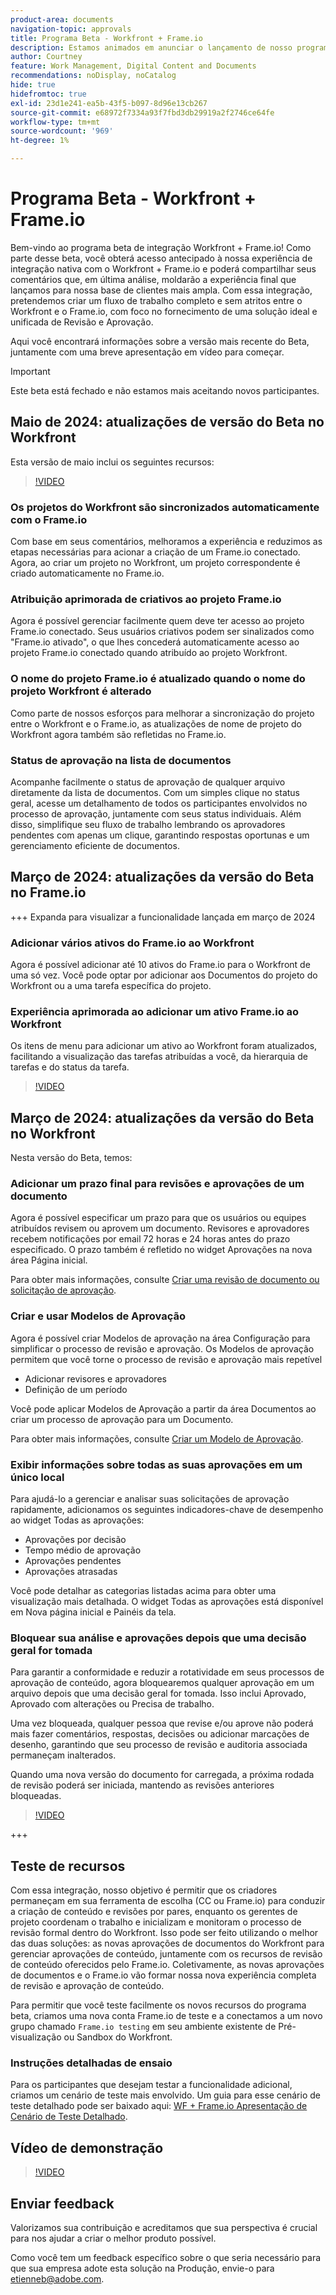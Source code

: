 ```yaml
---
product-area: documents
navigation-topic: approvals
title: Programa Beta - Workfront + Frame.io
description: Estamos animados em anunciar o lançamento de nosso programa do Beta para Workfront + Frame.io. Aqui você encontrará informações sobre a versão mais recente do Beta, juntamente com uma breve apresentação em vídeo para começar.
author: Courtney
feature: Work Management, Digital Content and Documents
recommendations: noDisplay, noCatalog
hide: true
hidefromtoc: true
exl-id: 23d1e241-ea5b-43f5-b097-8d96e13cb267
source-git-commit: e68972f7334a93f7fbd3db29919a2f2746ce64fe
workflow-type: tm+mt
source-wordcount: '969'
ht-degree: 1%

---
```


# Programa Beta - Workfront + Frame.io

Bem-vindo ao programa beta de integração Workfront + Frame.io! Como parte desse beta, você obterá acesso antecipado à nossa experiência de integração nativa com o Workfront + Frame.io e poderá compartilhar seus comentários que, em última análise, moldarão a experiência final que lançamos para nossa base de clientes mais ampla. Com essa integração, pretendemos criar um fluxo de trabalho completo e sem atritos entre o Workfront e o Frame.io, com foco no fornecimento de uma solução ideal e unificada de Revisão e Aprovação.

Aqui você encontrará informações sobre a versão mais recente do Beta, juntamente com uma breve apresentação em vídeo para começar.

>[!IMPORTANT]
>
>Este beta está fechado e não estamos mais aceitando novos participantes.


## Maio de 2024: atualizações de versão do Beta no Workfront

Esta versão de maio inclui os seguintes recursos:  

>[!VIDEO](https://video.tv.adobe.com/v/3429129/)

### Os projetos do Workfront são sincronizados automaticamente com o Frame.io

Com base em seus comentários, melhoramos a experiência e reduzimos as etapas necessárias para acionar a criação de um Frame.io conectado.  Agora, ao criar um projeto no Workfront, um projeto correspondente é criado automaticamente no Frame.io. 

### Atribuição aprimorada de criativos ao projeto Frame.io

Agora é possível gerenciar facilmente quem deve ter acesso ao projeto Frame.io conectado. Seus usuários criativos podem ser sinalizados como &quot;Frame.io ativado&quot;, o que lhes concederá automaticamente acesso ao projeto Frame.io conectado quando atribuído ao projeto Workfront.   

### O nome do projeto Frame.io é atualizado quando o nome do projeto Workfront é alterado

Como parte de nossos esforços para melhorar a sincronização do projeto entre o Workfront e o Frame.io, as atualizações de nome de projeto do Workfront agora também são refletidas no Frame.io. 

### Status de aprovação na lista de documentos

Acompanhe facilmente o status de aprovação de qualquer arquivo diretamente da lista de documentos. Com um simples clique no status geral, acesse um detalhamento de todos os participantes envolvidos no processo de aprovação, juntamente com seus status individuais. Além disso, simplifique seu fluxo de trabalho lembrando os aprovadores pendentes com apenas um clique, garantindo respostas oportunas e um gerenciamento eficiente de documentos. 


## Março de 2024: atualizações da versão do Beta no Frame.io

+++ Expanda para visualizar a funcionalidade lançada em março de 2024

### Adicionar vários ativos do Frame.io ao Workfront

Agora é possível adicionar até 10 ativos do Frame.io para o Workfront de uma só vez. Você pode optar por adicionar aos Documentos do projeto do Workfront ou a uma tarefa específica do projeto.

### Experiência aprimorada ao adicionar um ativo Frame.io ao Workfront

Os itens de menu para adicionar um ativo ao Workfront foram atualizados, facilitando a visualização das tarefas atribuídas a você, da hierarquia de tarefas e do status da tarefa.

>[!VIDEO](https://video.tv.adobe.com/v/3428213/)

## Março de 2024: atualizações da versão do Beta no Workfront

Nesta versão do Beta, temos:

### Adicionar um prazo final para revisões e aprovações de um documento

Agora é possível especificar um prazo para que os usuários ou equipes atribuídos revisem ou aprovem um documento. Revisores e aprovadores recebem notificações por email 72 horas e 24 horas antes do prazo especificado. O prazo também é refletido no widget Aprovações na nova área Página inicial.

Para obter mais informações, consulte [Criar uma revisão de documento ou solicitação de aprovação](/help/quicksilver/review-and-approve-work/document-reviews-and-approvals/manage-document-approvals/create-a-document-approval.md).

### Criar e usar Modelos de Aprovação

Agora é possível criar Modelos de aprovação na área Configuração para simplificar o processo de revisão e aprovação. Os Modelos de aprovação permitem que você torne o processo de revisão e aprovação mais repetível

* Adicionar revisores e aprovadores
* Definição de um período

Você pode aplicar Modelos de Aprovação a partir da área Documentos ao criar um processo de aprovação para um Documento.

Para obter mais informações, consulte [Criar um Modelo de Aprovação](/help/quicksilver/review-and-approve-work/document-reviews-and-approvals/manage-document-approvals/create-approval-template.md).

### Exibir informações sobre todas as suas aprovações em um único local

Para ajudá-lo a gerenciar e analisar suas solicitações de aprovação rapidamente, adicionamos os seguintes indicadores-chave de desempenho ao widget Todas as aprovações:

* Aprovações por decisão
* Tempo médio de aprovação
* Aprovações pendentes
* Aprovações atrasadas

Você pode detalhar as categorias listadas acima para obter uma visualização mais detalhada. O widget Todas as aprovações está disponível em Nova página inicial e Painéis da tela.


### Bloquear sua análise e aprovações depois que uma decisão geral for tomada

Para garantir a conformidade e reduzir a rotatividade em seus processos de aprovação de conteúdo, agora bloquearemos qualquer aprovação em um arquivo depois que uma decisão geral for tomada. Isso inclui Aprovado, Aprovado com alterações ou Precisa de trabalho.

Uma vez bloqueada, qualquer pessoa que revise e/ou aprove não poderá mais fazer comentários, respostas, decisões ou adicionar marcações de desenho, garantindo que seu processo de revisão e auditoria associada permaneçam inalterados.

Quando uma nova versão do documento for carregada, a próxima rodada de revisão poderá ser iniciada, mantendo as revisões anteriores bloqueadas.

>[!VIDEO](https://video.tv.adobe.com/v/3428179/)

+++

## Teste de recursos

Com essa integração, nosso objetivo é permitir que os criadores permaneçam em sua ferramenta de escolha (CC ou Frame.io) para conduzir a criação de conteúdo e revisões por pares, enquanto os gerentes de projeto coordenam o trabalho e inicializam e monitoram o processo de revisão formal dentro do Workfront. Isso pode ser feito utilizando o melhor das duas soluções: as novas aprovações de documentos do Workfront para gerenciar aprovações de conteúdo, juntamente com os recursos de revisão de conteúdo oferecidos pelo Frame.io. Coletivamente, as novas aprovações de documentos e o Frame.io vão formar nossa nova experiência completa de revisão e aprovação de conteúdo. 

Para permitir que você teste facilmente os novos recursos do programa beta, criamos uma nova conta Frame.io de teste e a conectamos a um novo grupo chamado `Frame.io testing` em seu ambiente existente de Pré-visualização ou Sandbox do Workfront.

### Instruções detalhadas de ensaio

Para os participantes que desejam testar a funcionalidade adicional, criamos um cenário de teste mais envolvido. Um guia para esse cenário de teste detalhado pode ser baixado aqui: [WF + Frame.io Apresentação de Cenário de Teste Detalhado](/help/quicksilver/review-and-approve-work/Documents/assets/WF-Frame-Detailed-Walk-Through-May-Release.pdf).


## Vídeo de demonstração

>[!VIDEO](https://video.tv.adobe.com/v/3429092/)

## Enviar feedback

Valorizamos sua contribuição e acreditamos que sua perspectiva é crucial para nos ajudar a criar o melhor produto possível.

Como você tem um feedback específico sobre o que seria necessário para que sua empresa adote esta solução na Produção, envie-o para [etienneb@adobe.com](mailto:etienneb@adobe.com).
